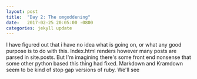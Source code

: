 ```yaml
---
layout: post
title:  "Day 2: The omgoddening"
date:   2017-02-25 20:05:00 -0800
categories: jekyll update
---
```

I have figured out that i have no idea what is going on, or what any good purpose is to do with this. Index.html renders however many posts are parsed in site.posts. But I'm imagining there's some front end nonsense that some other python based this thing had fixed. Markdown and Kramdown seem to be kind of stop gap versions of ruby. We'll see
